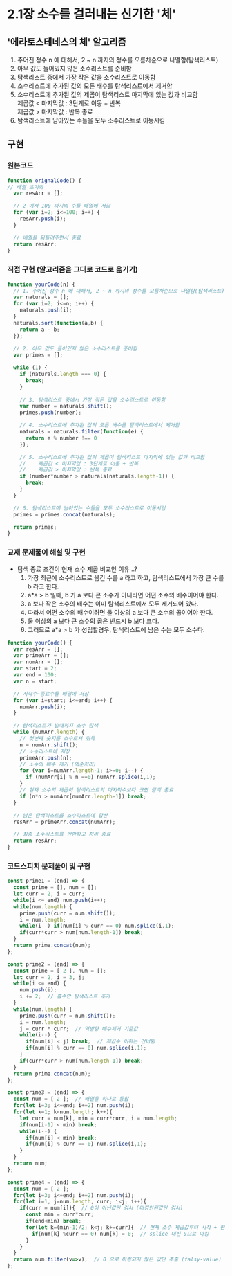 # 2.1장 소수를 걸러내는 신기한 '체'

## '에라토스테네스의 체' 알고리즘

1. 주어진 정수 n 에 대해서, 2 ~ n 까지의 정수를 오름차순으로 나열함(탐색리스트)
2. 아무 값도 들어있지 않은 소수리스트를 준비함
3. 탐색리스트 중에서 가장 작은 값을 소수리스트로 이동함
4. 소수리스트에 추가된 값의 모든 배수를 탐색리스트에서 제거함
5. 소수리스트에 추가된 값의 제곱이 탐색리스트 마지막에 있는 값과 비교함  
   제곱값 < 마지막값 : 3단계로 이동 + 반복  
   제곱값 > 마지막값 : 반복 종료  
6. 탐색리스트에 남아있는 수들을 모두 소수리스트로 이동시킴


## 구현

### 원본코드

```javascript
function orignalCode() {
// 배열 초기화
  var resArr = [];

  // 2 에서 100 까지의 수를 배열에 저장
  for (var i=2; i<=100; i++) {
    resArr.push(i);
  }

  // 배열을 되돌려주면서 종료
  return resArr;
}
```

### 직접 구현 (알고리즘을 그대로 코드로 옮기기)

```javascript
function yourCode(n) {
  // 1. 주어진 정수 n 에 대해서, 2 ~ n 까지의 정수를 오름차순으로 나열함(탐색리스트)
  var naturals = [];
  for (var i=2; i<=n; i++) {
    naturals.push(i);
  }
  naturals.sort(function(a,b) {
    return a - b;
  });
  
  // 2. 아무 값도 들어있지 않은 소수리스트를 준비함
  var primes = [];

  while (1) {
    if (naturals.length === 0) {
      break;
    }
    
    // 3. 탐색리스트 중에서 가장 작은 값을 소수리스트로 이동함
    var number = naturals.shift();
    primes.push(number);

    // 4. 소수리스트에 추가된 값의 모든 배수를 탐색리스트에서 제거함
    naturals = naturals.filter(function(e) {
      return e % number !== 0
    });

    // 5. 소수리스트에 추가된 값의 제곱이 탐색리스트 마지막에 있는 값과 비교함  
    //    제곱값 < 마지막값 : 3단계로 이동 + 반복  
    //    제곱값 > 마지막값 : 반복 종료  
    if (number*number > naturals[naturals.length-1]) {
      break;
    }
  }

  // 6. 탐색리스트에 남아있는 수들을 모두 소수리스트로 이동시킴
  primes = primes.concat(naturals);

  return primes;
}
```

### 교재 문제풀이 해설 및 구현

- 탐색 종료 조건이 현재 소수 제곱 비교인 이유 ..? 
  1. 가장 최근에 소수리스트로 옮긴 수를 a 라고 하고, 탐색리스트에서 가장 큰 수를 b 라고 한다.
  2. a*a > b 일때, b 가 a 보다 큰 소수가 아니라면 어떤 소수의 배수이어야 한다.
  3. a 보다 작은 소수의 배수는 이미 탐색리스트에서 모두 제거되어 있다.
  4. 따라서 어떤 소수의 배수이려면 둘 이상의 a 보다 큰 소수의 곱이어야 한다.
  5. 둘 이상의 a 보다 큰 소수의 곱은 반드시 b 보다 크다.
  6. 그러므로 a*a > b 가 성립할경우, 탐색리스트에 남은 수는 모두 소수다.

```javascript
function yourCode() {
  var resArr = [];
  var primeArr = [];
  var numArr = [];
  var start = 2;
  var end = 100;
  var n = start;

  // 시작수~종료수를 배열에 저장
  for (var i=start; i<=end; i++) {
    numArr.push(i);
  }

  // 탐색리스트가 빌때까지 소수 탐색
  while (numArr.length) {
    // 첫번째 숫자를 소수로서 취득
    n = numArr.shift();
    // 소수리스트에 저장
    primeArr.push(n);
    // 소수의 배수 제거 (역순처리)
    for (var i=numArr.length-1; i>=0; i--) {
      if (numArr[i] % n ==0) numArr.splice(i,1);
    }
    // 현재 소수의 제곱이 탐색리스트의 마지막수보다 크면 탐색 종료
    if (n*n > numArr[numArr.length-1]) break;
  }

  // 남은 탐색리스트를 소수리스트에 합산
  resArr = primeArr.concat(numArr);

  // 최종 소수리스트를 반환하고 처리 종료
  return resArr;
}
```

### 코드스피치 문제풀이 및 구현

```javascript
const prime1 = (end) => {
  const prime = [], num = [];
  let curr = 2, i = curr;
  while(i <= end) num.push(i++);
  while(num.length) {
    prime.push(curr = num.shift());
    i = num.length;
    while(i--) if(num[i] % curr == 0) num.splice(i,1);
    if(curr*curr > num[num.length-1]) break;
  }
  return prime.concat(num);
};
```

```javascript
const prime2 = (end) => {
  const prime = [ 2 ], num = [];
  let curr = 2, i = 3, j;
  while(i <= end) {
    num.push(i);
    i += 2;  // 홀수만 탐색리스트 추가
  }
  while(num.length) {
    prime.push(curr = num.shift());
    i = num.length;
    j = curr * curr;  // 역방향 배수제거 기준값
    while(i--) {
      if(num[i] < j) break;  // 제곱수 이하는 건너뜀
      if(num[i] % curr == 0) num.splice(i,1);
    }
    if(curr*curr > num[num.length-1]) break;
  }
  return prime.concat(num);
};
```

```javascript
const prime3 = (end) => {
  const num = [ 2 ];  // 배열을 하나로 통합
  for(let i=3; i<=end; i+=2) num.push(i);
  for(let k=1; k<num.length; k++){
    let curr = num[k], min = curr*curr, i = num.length;
    if(num[i-1] < min) break;
    while(i--) {
      if(num[i] < min) break;
      if(num[i] % curr == 0) num.splice(i,1);
    }
  }
  return num;
};
```

```javascript
const prime4 = (end) => {
  const num = [ 2 ];
  for(let i=3; i<=end; i+=2) num.push(i);
  for(let i=1, j=num.length, curr; i<j; i++){
    if(curr = num[i]){  // 0이 아닌값만 검사 (마킹안된값만 검사)
      const min = curr*curr;
      if(end<min) break;
      for(let k=(min-1)/2; k<j; k+=curr){  // 현재 소수 제곱값부터 시작 + 현재 소수값 만큼씩 인덱스 이동
        if(num[k] %curr == 0) num[k] = 0;  // splice 대신 0으로 마킹
      }
    }
  }
  return num.filter(v=>v);  // 0 으로 마킹되지 않은 값만 추출 (falsy-value)
};
```

